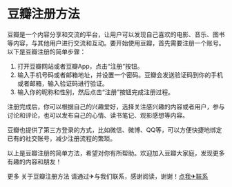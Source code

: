 # 豆瓣注册方法

豆瓣是一个内容分享和交流的平台，让用户可以发现自己喜欢的电影、音乐、图书等内容，与其他用户进行交流和互动。要开始使用豆瓣，首先需要注册一个账号。以下是豆瓣注册的简单步骤：

1. 打开豆瓣网站或者豆瓣App，点击“注册”按钮。
2. 输入手机号码或者邮箱地址，并设置一个密码。豆瓣会发送验证码到你的手机或者邮箱，输入验证码进行验证。
3. 输入你的昵称和性别，然后点击“注册”按钮完成注册过程。

注册完成后，你可以根据自己的兴趣爱好，选择关注感兴趣的内容或者用户，参与讨论和评论，也可以发布自己的心情、读书笔记、观影感想等内容。

豆瓣也提供了第三方登录的方式，比如微信、微博、QQ等，可以方便快捷地绑定已有的社交账号，减少注册流程的繁琐。

以上是豆瓣注册的简单方法，希望对你有所帮助。欢迎加入豆瓣大家庭，发现更多有趣的内容和朋友！

更多 关于豆瓣注册方法 请通过✈与我们联系，感谢阅读，谢谢！[点我✈联系](https://w.k02.cc)